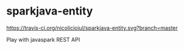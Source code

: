 # sparkjava-entity
https://travis-ci.org/nicolicioiul/sparkjava-entity.svg?branch=master

Play with javaspark REST API

